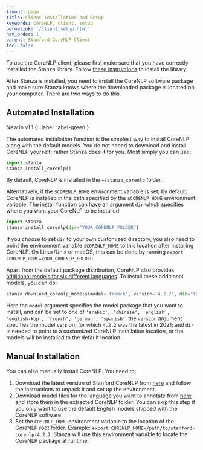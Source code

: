 ```yaml
---
layout: page
title: Client Installation and Setup
keywords: CoreNLP, client, setup
permalink: '/client_setup.html'
nav_order: 1
parent: Stanford CoreNLP Client
toc: false
---
```


To use the CoreNLP client, please first make sure that you have correctly installed the Stanza library. Follow [these instructions](installation_usage#installation) to install the library.

After Stanza is installed, you need to install the CoreNLP software package and make sure Stanza knows where the downloaded package is located on your computer. There are two ways to do this.

## Automated Installation

New in v1.1
{: .label .label-green }

The automated installation function is the simplest way to install CoreNLP along with the default models. You do not neeed to download and install CoreNLP yourself; rather Stanza does it for you. Most simply you can use:
```python
import stanza
stanza.install_corenlp()
```
By default, CoreNLP is installed in the `~/stanza_corenlp` folder.

Alternatively, if the `$CORENLP_HOME` environment variable is set, by default, CoreNLP is installed in the path specified by the `$CORENLP_HOME` environment variable. The install function can have an argument `dir` which specifies where you want your CoreNLP to be installed:
```python
import stanza
stanza.install_corenlp(dir="YOUR_CORENLP_FOLDER")
```
If you choose to set `dir` to your own customized directory, you also need to point the environment variable `$CORENLP_HOME` to this location after installing CoreNLP. On Linux/Unix or macOS, this can be done by running `export CORENLP_HOME=YOUR_CORENLP_FOLDER`.

Apart from the default package distribution, CoreNLP also provides [additional models for six different languages](https://stanfordnlp.github.io/CoreNLP/index.html#download). To install these additional models, you can do:
```python
stanza.download_corenlp_models(model='french', version='4.2.2', dir="YOUR_CORENLP_FOLDER")
```
Here the `model` argument specifies the model package that you want to install, and can be set to one of `'arabic', 'chinese', 'english', 'english-kbp', 'french', 'german', 'spanish'`; the `version` argument specifies the model version, for which `4.2.2` was the latest in 2021; and `dir` is needed to point to a customized CoreNLP installation location, or the models will be installed to the default location.


## Manual Installation

You can also manually install CoreNLP. You need to:

1. Download the latest version of Stanford CoreNLP from [here](https://stanfordnlp.github.io/CoreNLP/download.html) and follow the instructions to unpack it and set up the environment.
2. Download model files for the language you want to annotate from [here](https://stanfordnlp.github.io/CoreNLP/download.html) and store them in the extracted CoreNLP folder. You can skip this step if you only want to use the default English models shipped with the CoreNLP software.
3. Set the `CORENLP_HOME` environment variable to the location of the CoreNLP root folder.  Example: `export CORENLP_HOME=/path/to/stanford-corenlp-4.2.2`. Stanza will use this environment variable to locate the CoreNLP package at runtime.
